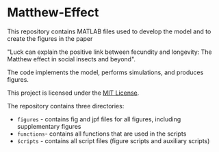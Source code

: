 # Matthew-Effect

This repository contains MATLAB files used to develop the model and to create the figures in the paper 

"Luck can explain the positive link between fecundity and longevity: The Matthew effect in social insects and beyond". 

The code implements the model, performs simulations, and produces figures.

This project is licensed under the [MIT License](LICENSE).

The repository contains three directories:

- `figures` - contains fig and jpf files for all figures, including supplementary figures
- `functions`- contains all functions that are used in the scripts
- `ścripts` - contains all script files (figure scripts and auxiliary scripts)
